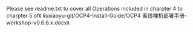 Please see readme.txt to cover all Operations included in charpter 4 to charpter 5 of《
liuxiaoyu-git/OCP4-Install-Guide/OCP4 离线裸机部署手册-workshop-v0.6.6.x.docx》.
